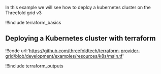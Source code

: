 In this example we will see how to deploy a kubernetes cluster on the Threefold grid v3

!!!include terraform_basics


## Deploying a Kubernetes cluster with terraform

!!!code url:'https://github.com/threefoldtech/terraform-provider-grid/blob/development/examples/resources/k8s/main.tf'

!!!include terraform_outputs